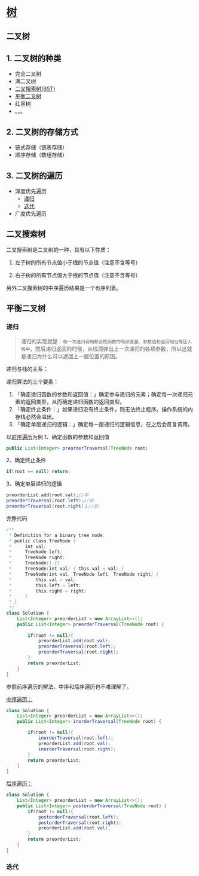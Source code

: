 # [树]()

## 二叉树

## 1. 二叉树的种类

- 完全二叉树
- 满二叉树
- [二叉搜索树(BST)](https://github.com/zoeaaa/Algorithm-/blob/main/Tree/Readme.md#二叉搜索树)
- [平衡二叉树](https://github.com/zoeaaa/Algorithm-/blob/main/Tree/Readme.md#平衡二叉树)
- 红黑树
- 。。。

## 2. 二叉树的存储方式

- 链式存储（链表存储）
- 顺序存储（数组存储）

## 3. 二叉树的遍历

- 深度优先遍历
     - [递归](https://github.com/zoeaaa/Algorithm-/blob/main/Tree/Readme.md#递归)
     - [迭代](https://github.com/zoeaaa/Algorithm-/blob/main/Tree/Readme.md##迭代)
- 广度优先遍历

## 二叉搜索树

 二叉搜索树是二叉树的一种，具有以下性质：

  1. 左子树的所有节点值小于根的节点值（注意不含等号）
  
  2. 右子树的所有节点值大于根的节点值（注意不含等号）

另外二叉搜索树的中序遍历结果是一个有序列表。

## 平衡二叉树

### 递归

> 递归的实现就是：`每一次递归调用都会把函数的局部变量、参数值和返回地址等压入栈中`，然后递归返回的时候，从栈顶弹出上一次递归的各项参数，所以这就是递归为什么可以返回上一层位置的原因。

递归与栈的关系：


递归算法的三个要素：
1. 「确定递归函数的参数和返回值：」确定参与递归的元素；确定每一次递归元素的返回类型，从而确定递归函数的返回类型。
2. 「确定终止条件：」如果递归没有终止条件，则无法终止程序。操作系统的内存栈必然会溢出。
3. 「确定单层递归的逻辑：」确定每一层递归的逻辑信息，在之后会反复调用。

以[前序遍历](https://leetcode-cn.com/problems/binary-tree-preorder-traversal/)为例
1、确定函数的参数和返回值
```java
public List<Integer> preorderTraversal(TreeNode root)
```
2、确定终止条件
```java
if(root == null) return;
```
3、确定单层递归的逻辑
```java
preorderList.add(root.val);//中
preorderTraversal(root.left);//前
preorderTraversal(root.right)；//后
```

完整代码
```java
/**
 * Definition for a binary tree node.
 * public class TreeNode {
 *     int val;
 *     TreeNode left;
 *     TreeNode right;
 *     TreeNode() {}
 *     TreeNode(int val) { this.val = val; }
 *     TreeNode(int val, TreeNode left, TreeNode right) {
 *         this.val = val;
 *         this.left = left;
 *         this.right = right;
 *     }
 * }
 */
class Solution {
    List<Integer> preorderList = new ArrayList<>();
    public List<Integer> preorderTraversal(TreeNode root) {
        
        if(root != null){
            preorderList.add(root.val);
            preorderTraversal(root.left);
            preorderTraversal(root.right);
        }
        return preorderList;
    }
}
```

参照前序遍历的解法，中序和后序遍历也不难理解了。

[中序遍历：](https://leetcode-cn.com/problems/binary-tree-inorder-traversal/)
```java
class Solution {
    List<Integer> preorderList = new ArrayList<>();
    public List<Integer> inorderTraversal(TreeNode root) {

        if(root != null){
            inorderTraversal(root.left);
            preorderList.add(root.val);
            inorderTraversal(root.right);
        }
        return preorderList;
    }
}
```

[后序遍历：](https://leetcode-cn.com/problems/binary-tree-postorder-traversal/)
```java
class Solution {
    List<Integer> preorderList = new ArrayList<>();
    public List<Integer> postorderTraversal(TreeNode root) {
        if(root != null){
            postorderTraversal(root.left);
            postorderTraversal(root.right);
            preorderList.add(root.val);
        }
        return preorderList;
    }
}
```


### 迭代
